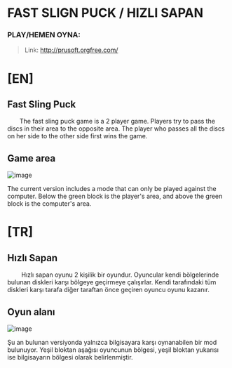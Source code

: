 # FAST SLIGN PUCK / HIZLI SAPAN
### PLAY/HEMEN OYNA: 

> Link: http://prusoft.orgfree.com/  

# [EN]
## Fast Sling Puck
&emsp;&emsp;The fast sling puck game is a 2 player game. Players try to pass the discs in their area to the opposite area. The player who passes all the discs on her side to the other side first wins the game.

## Game area

![image](https://user-images.githubusercontent.com/51250249/108640595-addb6b80-74ab-11eb-9240-3e2a5ef05145.png)

The current version includes a mode that can only be played against the computer. Below the green block is the player's area, and above the green block is the computer's area.

# [TR]
## Hızlı Sapan
&emsp;&emsp; Hızlı sapan oyunu 2 kişilik bir oyundur. Oyuncular kendi bölgelerinde bulunan diskleri karşı bölgeye geçirmeye çalışırlar. Kendi tarafındaki tüm diskleri karşı tarafa diğer taraftan önce geçiren oyuncu oyunu kazanır. 

## Oyun alanı

![image](https://user-images.githubusercontent.com/51250249/108640595-addb6b80-74ab-11eb-9240-3e2a5ef05145.png)

Şu an bulunan versiyonda yalnızca bilgisayara karşı oynanabilen bir mod bulunuyor. Yeşil bloktan aşağısı oyuncunun bölgesi, yeşil bloktan yukarısı ise bilgisayarın bölgesi olarak belirlenmiştir.

